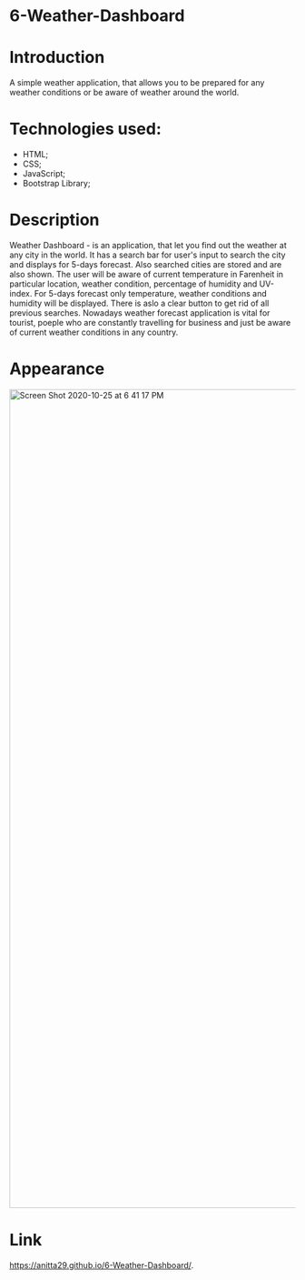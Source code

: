 # 6-Weather-Dashboard

# Introduction
A simple weather application, that allows you to be prepared for any weather conditions or be aware of weather around the world.

# Technologies used:
- HTML;
- CSS;
- JavaScript;
- Bootstrap Library;


# Description
Weather Dashboard  - is an application, that let you find out the weather at any city in the world. It has a search bar for user's input to search the city and displays for 5-days forecast. Also searched cities are stored and are also shown. The user will be aware of current temperature in Farenheit in particular location, weather condition, percentage of humidity and UV-index. For 5-days forecast only temperature, weather conditions and humidity will be displayed. There is aslo a clear button to get rid of all previous searches. 
Nowadays weather forecast application is vital for tourist, poeple who are constantly travelling for business and just be aware of current weather conditions in any country.

# Appearance 
<img width="1440" alt="Screen Shot 2020-10-25 at 6 41 17 PM" src="https://user-images.githubusercontent.com/67982161/97121033-e764bb80-16f1-11eb-89e0-35b94b9d3c4e.png">

# Link
https://anitta29.github.io/6-Weather-Dashboard/.